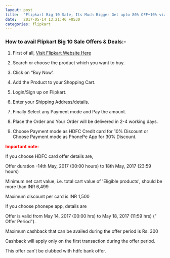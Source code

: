 ```yaml
---
layout: post
title:  "Flipkart Big 10 Sale, Its Much Bigger Get upto 80% OFF+10% via HDFC Credit Card"
date:   2017-05-14 13:21:46 +0530
categories: flipkart
---
```


<h3>How to avail Flipkart Big 10 Sale Offers & Deals:-</h3>

1) First of all, [Visit Flipkart Website Here](http://dl.flipkart.com/dl/?affid=justinech1)

2) Search or choose the product which you want to buy.

3) Click on “Buy Now’.

4) Add the Product to your Shopping Cart.

5) Login/Sign up on Flipkart.

6) Enter your Shipping Address/details.

7) Finally Select any Payment mode and Pay the amount. 

8) Place the Order and Your Order will be delivered in 2-4 working days.

9) Choose Payment mode as HDFC Credit card for 10% Discount or Choose Payment mode as PhonePe App for 30% Discount.

<span style="color:red"> **Important note:** </span>

If you choose HDFC card offer details are,

 Offer duration -14th May, 2017 (00:00 hours) to 18th May, 2017 (23:59 hours)

 Minimum net cart value, i.e. total cart value of 'Eligible products', should be more than INR 6,499

 Maximum discount per card is INR 1,500

If you choose phonepe app, details are

 Offer is valid from May 14, 2017 (00:00 hrs) to May 18, 2017 (11:59 hrs) (" Offer Period").

 Maximum cashback that can be availed during the offer period is Rs. 300

 Cashback will apply only on the first transaction during the offer period.

 This offer can't be clubbed with hdfc bank offer. 

